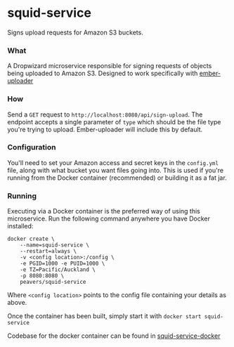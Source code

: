 # squid-service
Signs upload requests for Amazon S3 buckets. 

### What
A Dropwizard microservice responsible for signing requests of objects being uploaded to Amazon S3. 
Designed to work specifically with [ember-uploader](https://github.com/benefitcloud/ember-uploader)

### How
Send a `GET` request to `http://localhost:8080/api/sign-upload`. The endpoint accepts a single parameter of `type` which should be the file type
you're trying to upload. Ember-uploader will include this by default. 

### Configuration
You'll need to set your Amazon access and secret keys in the `config.yml` file, along with what bucket you want files going into. 
This is used if you're running from the Docker container (recommended) or building it as a fat jar. 

### Running
Executing via a Docker container is the preferred way of using this microservice. Run the following command anywhere you have Docker installed:
```
docker create \
    --name=squid-service \
    --restart=always \
    -v <config location>:/config \
    -e PGID=1000 -e PUID=1000 \
    -e TZ=Pacific/Auckland \
    -p 8080:8080 \
    peavers/squid-service
```

Where `<config location>` points to the config file containing your details as above. 

Once the container has been built, simply start it with `docker start squid-service`

Codebase for the docker container can be found in [squid-service-docker](https://github.com/peavers/squid-service-docker)
